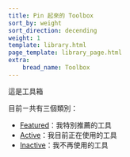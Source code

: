```yaml
---
title: Pin 起來的 Toolbox
sort_by: weight
sort_direction: decending
weight: 1
template: library.html
page_template: library_page.html
extra: 
    bread_name: Toolbox
---
```


這是工具箱


目前ㄧ共有三個類別：

- [Featured](/library/toolbox/featured)：我特別推薦的工具
- [Active](/library/toolbox/active)：我目前正在使用的工具
- [Inactive](/library/toolbox/inactive)：我不再使用的工具